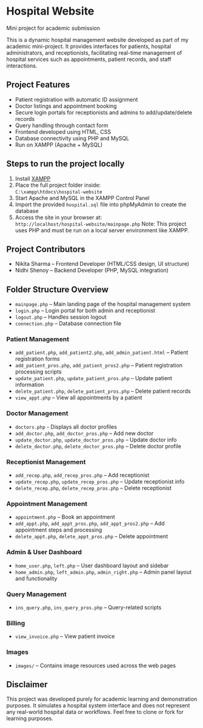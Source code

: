 # Hospital Website
Mini project for academic submission

This is a dynamic hospital management website developed as part of my academic mini-project. It provides interfaces for patients, hospital administrators, and receptionists, facilitating real-time management of hospital services such as appointments, patient records, and staff interactions.

## Project Features

- Patient registration with automatic ID assignment
- Doctor listings and appointment booking
- Secure login portals for receptionists and admins to add/update/delete records
- Query handling through contact form
- Frontend developed using HTML, CSS
- Database connectivity using PHP and MySQL
- Run on XAMPP (Apache + MySQL)

## Steps to run the project locally

1. Install [XAMPP](https://www.apachefriends.org/index.html)
2. Place the full project folder inside:  
   `C:\xampp\htdocs\hospital-website`
3. Start Apache and MySQL in the XAMPP Control Panel
4. Import the provided `hospital.sql` file into phpMyAdmin to create the database
5. Access the site in your browser at:  
   `http://localhost/hospital-website/mainpage.php`
Note: This project uses PHP and must be run on a local server environment like XAMPP.

## Project Contributors

- Nikita Sharma – Frontend Developer (HTML/CSS design, UI structure)  
- Nidhi Shenoy – Backend Developer (PHP, MySQL integration)

## Folder Structure Overview

- `mainpage.php` – Main landing page of the hospital management system
- `login.php` – Login portal for both admin and receptionist
- `logout.php` – Handles session logout
- `connection.php` – Database connection file

### Patient Management
- `add_patient.php`, `add_patient2.php`, `add_admin_patient.html` – Patient registration forms
- `add_patient_pros.php`, `add_patient_pros2.php` – Patient registration processing scripts
- `update_patient.php`, `update_patient_pros.php` – Update patient information
- `delete_patient.php`, `delete_patient_pros.php` – Delete patient records
- `view_appt.php` – View all appointments by a patient

### Doctor Management
- `doctors.php` - Displays all doctor profiles
- `add_doctor.php`, `add_doctor_pros.php` – Add new doctor
- `update_doctor.php`, `update_doctor_pros.php` – Update doctor info
- `delete_doctor.php`, `delete_doctor_pros.php` – Delete doctor profile

### Receptionist Management
- `add_recep.php`, `add_recep_pros.php` – Add receptionist
- `update_recep.php`, `update_recep_pros.php` – Update receptionist info
- `delete_recep.php`, `delete_recep_pros.php` – Delete receptionist

### Appointment Management
- `appointment.php` – Book an appointment
- `add_appt.php`, `add_appt_pros.php`, `add_appt_pros2.php` – Add appointment steps and processing
- `delete_appt.php`, `delete_appt_pros.php` – Delete appointment

### Admin & User Dashboard
- `home_user.php`, `left.php` – User dashboard layout and sidebar
- `home_admin.php`, `left_admin.php`, `admin_right.php` – Admin panel layout and functionality

### Query Management
- `ins_query.php`, `ins_query_pros.php` – Query-related scripts

### Billing
- `view_invoice.php` – View patient invoice

### Images
- `images/` – Contains image resources used across the web pages

## Disclaimer

This project was developed purely for academic learning and demonstration purposes. It simulates a hospital system interface and does not represent any real-world hospital data or workflows. Feel free to clone or fork for learning purposes.

